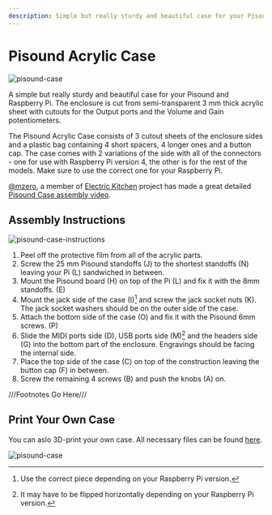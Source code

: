 ```yaml
---
description: Simple but really sturdy and beautiful case for your Pisound and Raspberry Pi. The enclosure is cut from semi-transparent 3 mm thick acrylic sheet with cutouts for the Output ports and the Volume and Gain potentiometers.
---
```


# Pisound Acrylic Case
![pisound-case](https://raw.githubusercontent.com/wiki/BlokasLabs/pisound-docs/images/pisound-case.jpg)

A simple but really sturdy and beautiful case for your Pisound and Raspberry Pi. The enclosure is cut from semi-transparent 3 mm thick acrylic sheet with cutouts for the Output ports and the Volume and Gain potentiometers.

The Pisound Acrylic Case consists of 3 cutout sheets of the enclosure sides and a plastic bag containing 4 short spacers, 4 longer ones and a button cap. The case comes with 2 variations of the side with all of the connectors - one for use with Raspberry Pi version 4, the other is for the rest of the models. Make sure to use the correct one for your Raspberry Pi.

[@mzero](https://community.blokas.io/u/mzero/summary), a member of <a href="https://electric.kitchen" target="_blank">Electric Kitchen</a> project has made a great detailed <a href="https://youtu.be/vt8rdc14wNY" target="_blank">Pisound Case assembly video</a>. 

## Assembly Instructions
![pisound-case-instructions](https://raw.githubusercontent.com/wiki/BlokasLabs/pisound-docs/images/pisound-case-instructions.png)

1. Peel off the protective film from all of the acrylic parts.
1. Screw the 25 mm Pisound standoffs (J) to the shortest standoffs (N) leaving your Pi (L) sandwiched in between.
1. Mount the Pisound board (H) on top of the Pi (L) and fix it with the 8mm standoffs. (E)
1. Mount the jack side of the case (I)[^1] and screw the jack socket nuts (K). The jack socket washers should be on the outer side of the case.
1. Attach the bottom side of the case (O) and fix it with the Pisound 6mm screws. (P)
1. Slide the MIDI ports side (D), USB ports side (M)[^2] and the headers side (G) into the bottom part of the enclosure. Engravings should be facing the internal side.
1. Place the top side of the case (C) on top of the construction leaving the button cap (F) in between.
1. Screw the remaining 4 screws (B) and push the knobs (A) on.


[^1]: Use the correct piece depending on your Raspberry Pi version.

[^2]: It may have to be flipped horizontally depending on your Raspberry Pi version.

///Footnotes Go Here///

## Print Your Own Case

You can aslo 3D-print your own case. All necessary files can be found <a href="https://github.com/BlokasLabs/pisound-case" target="_blank">here</a>.

![pisound-case](https://raw.githubusercontent.com/wiki/BlokasLabs/pisound-docs/images/pisound-case.png)